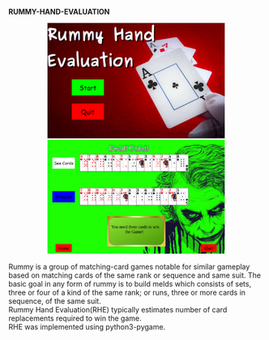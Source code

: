 <b>RUMMY-HAND-EVALUATION</b>

<p align="center">
  <img src="images/s1.png" width="350" title="hover text">
  <img src="images/s2.png" width="350" alt="accessibility text">
</p>

Rummy is a group of matching-card games notable for similar gameplay based on matching cards of the same rank or sequence and same suit. The basic goal in any form of rummy is to build melds which consists of sets, three or four of a kind of the same rank; or runs, three or more cards in sequence, of the same suit.<br>
Rummy Hand Evaluation(RHE) typically estimates number of card replacements required to win the game.<br>
RHE was implemented using python3-pygame.
